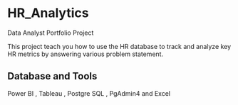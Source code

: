 # HR_Analytics
Data Analyst Portfolio Project 

This project teach you how to use the HR database to track and analyze key HR metrics by answering various problem statement.

## Database and Tools
Power BI , Tableau , Postgre SQL , PgAdmin4 and 
Excel
